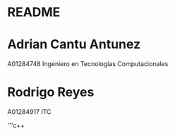 
# README
# Adrian Cantu Antunez
A01284748
Ingeniero en Tecnologías Computacionales

# Rodrigo Reyes
A01284917
ITC
 
'''c++

